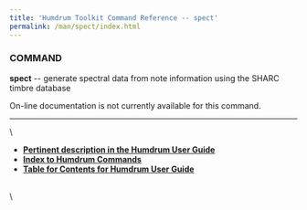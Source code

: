 ```yaml
---
title: 'Humdrum Toolkit Command Reference -- spect'
permalink: /man/spect/index.html
---
```


### COMMAND

**spect** -- generate spectral data from note information using the
SHARC timbre database

On-line documentation is not currently available for this command.

------------------------------------------------------------------------

\

-   [**Pertinent description in the Humdrum User
    Guide**](../guide34.html#Interval_Vectors_Using_the_iv_Command)
-   [**Index to Humdrum Commands**](../commands.toc.html)
-   [**Table for Contents for Humdrum User Guide**](../guide.toc.html)

\
\
